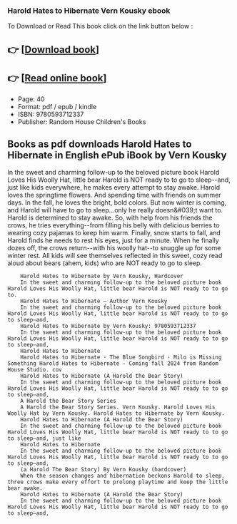 ### Harold Hates to Hibernate Vern Kousky ebook

To Download or Read This book click on the link button below :

## 👉  [**[Download book](http://ebooksharez.info/download.php?group=book&from=github.com&id=720389&lnk=1081 "Download book")**]

## 👉  [**[Read online book](http://ebooksharez.info/download.php?group=book&from=github.com&id=720389&lnk=1081 "Read online book")**]


* Page: 40
* Format: pdf / epub / kindle
* ISBN: 9780593712337
* Publisher: Random House Children&#039;s Books



## Books as pdf downloads Harold Hates to Hibernate in English ePub iBook by Vern Kousky



In the sweet and charming follow-up to the beloved picture book Harold Loves His Woolly Hat, little bear Harold is NOT ready to to go to sleep--and, just like kids everywhere, he makes every attempt to stay awake. Harold loves the springtime flowers. And spending time with friends on summer days. In the fall, he loves the bright, bold colors. But now winter is coming, and Harold will have to go to sleep...only he really doesn&amp;#039;t want to. Harold is determined to stay awake. So, with help from his friends the crows, he tries everything--from filling his belly with delicious berries to wearing cozy pajamas to keep him warm. Finally, snow starts to fall, and Harold finds he needs to rest his eyes, just for a minute. When he finally dozes off, the crows return--with his woolly hat--to snuggle up for some winter rest. All kids will see themselves reflected in this sweet, cozy read aloud about bears (ahem, kids) who are NOT ready to go to sleep.


        Harold Hates to Hibernate by Vern Kousky, Hardcover
        In the sweet and charming follow-up to the beloved picture book Harold Loves His Woolly Hat, little bear Harold is NOT ready to to go to.
        Harold Hates to Hibernate – Author Vern Kousky
        In the sweet and charming follow-up to the beloved picture book Harold Loves His Woolly Hat, little bear Harold is NOT ready to to go to sleep—and, 
        Harold Hates to Hibernate by Vern Kousky: 9780593712337
        In the sweet and charming follow-up to the beloved picture book Harold Loves His Woolly Hat, little bear Harold is NOT ready to to go to sleep—and,
        Harold Hates to Hibernate
        Harold Hates to Hibernate · The Blue Songbird · Milo is Missing Something Harold Hates to Hibernate - Coming fall 2024 from Random House Studio. cov 
        Harold Hates to Hibernate (A Harold the Bear Story)
        In the sweet and charming follow-up to the beloved picture book Harold Loves His Woolly Hat, little bear Harold is NOT ready to to go to sleep—and, 
        A Harold the Bear Story Series
        A Harold the Bear Story Series. Vern Kousky. Harold Loves His Woolly Hat by Vern Kousky. Harold Hates to Hibernate by Vern Kousky.
        Harold Hates to Hibernate (A Harold the Bear Story)
        In the sweet and charming follow-up to the beloved picture book Harold Loves His Woolly Hat, little bear Harold is NOT ready to to go to sleep—and, just like 
        Harold Hates to Hibernate
        In the sweet and charming follow-up to the beloved picture book Harold Loves His Woolly Hat, little bear Harold is NOT ready to to go to sleep—and, 
        (a Harold The Bear Story) By Vern Kousky (hardcover)
        When the season changes and hibernation beckons Harold to sleep, three crows make every effort to prolong playtime and keep the little bear awake.
        Harold Hates to Hibernate (A Harold the Bear Story)
        In the sweet and charming follow-up to the beloved picture book Harold Loves His Woolly Hat, little bear Harold is NOT ready to to go to sleep—and, 
    




